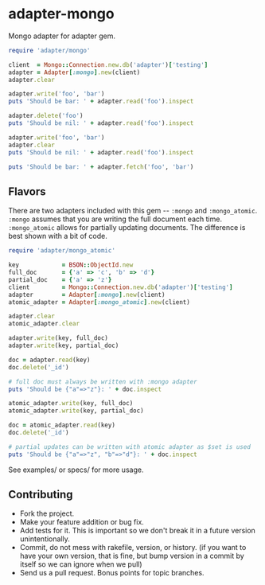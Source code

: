 # adapter-mongo

Mongo adapter for adapter gem.

```ruby
require 'adapter/mongo'

client  = Mongo::Connection.new.db('adapter')['testing']
adapter = Adapter[:mongo].new(client)
adapter.clear

adapter.write('foo', 'bar')
puts 'Should be bar: ' + adapter.read('foo').inspect

adapter.delete('foo')
puts 'Should be nil: ' + adapter.read('foo').inspect

adapter.write('foo', 'bar')
adapter.clear
puts 'Should be nil: ' + adapter.read('foo').inspect

puts 'Should be bar: ' + adapter.fetch('foo', 'bar')
```

## Flavors

There are two adapters included with this gem -- `:mongo` and `:mongo_atomic`. `:mongo` assumes that you are writing the full document each time. `:mongo_atomic` allows for partially updating documents. The difference is best shown with a bit of code.

```ruby
require 'adapter/mongo_atomic'

key            = BSON::ObjectId.new
full_doc       = {'a' => 'c', 'b' => 'd'}
partial_doc    = {'a' => 'z'}
client         = Mongo::Connection.new.db('adapter')['testing']
adapter        = Adapter[:mongo].new(client)
atomic_adapter = Adapter[:mongo_atomic].new(client)

adapter.clear
atomic_adapter.clear

adapter.write(key, full_doc)
adapter.write(key, partial_doc)

doc = adapter.read(key)
doc.delete('_id')

# full doc must always be written with :mongo adapter
puts 'Should be {"a"=>"z"}: ' + doc.inspect

atomic_adapter.write(key, full_doc)
atomic_adapter.write(key, partial_doc)

doc = atomic_adapter.read(key)
doc.delete('_id')

# partial updates can be written with atomic adapter as $set is used
puts 'Should be {"a"=>"z", "b"=>"d"}: ' + doc.inspect
```

See examples/ or specs/ for more usage.

## Contributing

* Fork the project.
* Make your feature addition or bug fix.
* Add tests for it. This is important so we don't break it in a future version unintentionally.
* Commit, do not mess with rakefile, version, or history. (if you want to have your own version, that is fine, but bump version in a commit by itself so we can ignore when we pull)
* Send us a pull request. Bonus points for topic branches.
